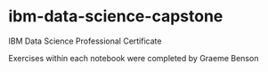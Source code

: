 # ibm-data-science-capstone
IBM Data Science Professional Certificate

Exercises within each notebook were completed by Graeme Benson
